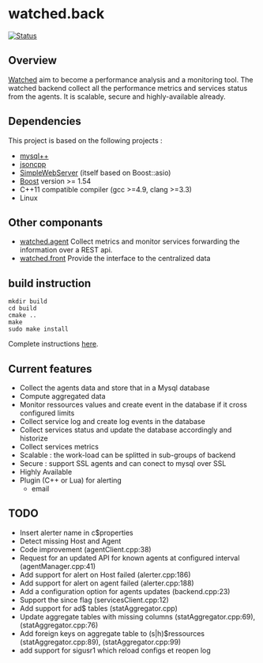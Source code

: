 # watched.back
[![Status](https://travis-ci.org/sebt3/watched.back.svg?branch=master)](https://travis-ci.org/sebt3/watched.back)
## Overview
[Watched](https://sebt3.github.io/watched/) aim to become a performance analysis and a monitoring tool.
The watched backend collect all the performance metrics and services status from the agents. It is scalable, secure and highly-available already.

## Dependencies
This project is based on the following projects :
* [mysql++](https://tangentsoft.net/mysql++/)
* [jsoncpp](https://github.com/open-source-parsers/jsoncpp)
* [SimpleWebServer](https://github.com/eidheim/Simple-Web-Server) (itself based on Boost::asio)
* [Boost](http://www.boost.org) version >= 1.54
* C++11 compatible compiler (gcc >=4.9, clang >=3.3)
* Linux

## Other componants
* [watched.agent](https://github.com/sebt3/watched.agent) Collect metrics and monitor services forwarding the information over a REST api.
* [watched.front](https://github.com/sebt3/watched.front) Provide the interface to the centralized data

## build instruction
    mkdir build
    cd build
    cmake ..
    make
    sudo make install
Complete instructions [here](https://sebt3.github.io/watched/doc/install/#build-the-backend).

## Current features
- Collect the agents data and store that in a Mysql database
- Compute aggregated data
- Monitor ressources values and create event in the database if it cross configured limits
- Collect service log and create log events in the database
- Collect services status and update the database accordingly and historize
- Collect services metrics
- Scalable : the work-load can be splitted in sub-groups of backend
- Secure : support SSL  agents and can conect to mysql over SSL
- Highly Available
- Plugin (C++ or Lua) for alerting
  * email

## TODO
- Insert alerter name in c$properties
- Detect missing Host and Agent
- Code improvement (agentClient.cpp:38)
- Request for an updated API for known agents at configured interval (agentManager.cpp:41)
- Add support for alert on Host failed (alerter.cpp:186)
- Add support for alert on agent failed (alerter.cpp:188)
- Add a configuration option for agents updates (backend.cpp:23)
- Support the since flag (servicesClient.cpp:12)
- Add support for ad$ tables (statAggregator.cpp)
- Update aggregate tables with missing columns (statAggregator.cpp:69), (statAggregator.cpp:76)
- Add foreign keys on aggregate table to (s|h)$ressources (statAggregator.cpp:89), (statAggregator.cpp:99)
- add support for sigusr1 which reload configs et reopen log

